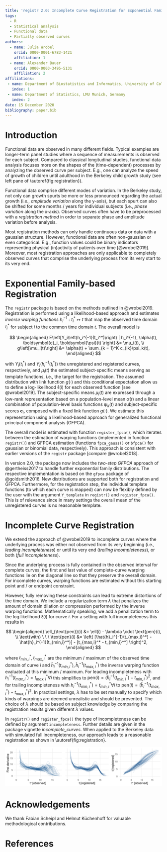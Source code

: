 ```yaml
---
title: 'registr 2.0: Incomplete Curve Registration for Exponential Family Functional Data'
tags:
  - R
  - Statistical analysis
  - Functional data
  - Partially observed curves
authors:
  - name: Julia Wrobel
    orcid: 0000-0001-6783-1421
    affiliation: 1
  - name: Alexander Bauer
    orcid: 0000-0003-3495-5131
    affiliation: 2
affiliations:
 - name: Department of Biostatistics and Informatics, University of Colorado Denver, USA
   index: 1
 - name: Department of Statistics, LMU Munich, Germany
   index: 2
date: 15 December 2020
bibliography: paper.bib
---
```


# Introduction

Functional data are observed in many different fields.
Typical examples are longer-term panel studies where a sequence of measurements
is observed for each subject.
Compared to classical longitudinal studies, functional data analysis focuses
more on the shapes of the (time-dependent) processes by analyzing the observed
curve per subject.
E.g., one can analyze the speed of growth of children until adulthood
in the Berkeley child growth study (see left pane of \autoref{fig:registration}).

Functional data comprise different modes of variation.
In the Berkeley study, not only can growth spurts be more or less pronounced
regarding the actual growth (i.e., _amplitude variation_ along the y-axis), but each spurt
can also be shifted for some months / years for individual subjects (i.e., _phase variation_ along the x-axis).
Observed curves often have to be preprocessed with a _registration method_ in
order to separate phase and amplitude variation before analysis.

Most registration methods can only handle continuous data or data with a gaussian
structure. However, functional data are often non-gaussian or even categorical.
E.g., function values could be binary indicators representing physical (in)activity of patients over time [@wrobel2019].
Moreover, most registration approaches are only applicable to completely observed curves that
comprise the underlying process from its very start to its very end.

# Exponential Family-based Registration

The `registr` package is based on the methods outlined in @wrobel2019.
Registration is performed using a likelihood-based approach and estimates
_inverse warping functions_ ${h_i^{-1}: t_i^* \mapsto t}$ that map the observed
time domain $t_i^*$ for subject $i$ to the common time domain $t$.
The overall model is

$$
\begin{aligned}
E\left[Y_i\left(h_i^{-1}(t_i^*)\right) | h_i^{-1}, \alpha(t), \boldsymbol{c}_i, \boldsymbol{\psi}(t) \right] &= \mu_i(t), \\
g\left[\mu_i(t)\right] &= \alpha(t) + \sum_{k = 1}^K c_{ik}\psi_k(t),
\end{aligned}
$$

with $Y_i\left(t_i^*\right)$ and $Y_i\left(h_i^{-1}(t_i^*)\right)$ the unregistered and registered curves, respectively,
and $\mu_i(t)$ the estimated subject-specific means serving as template functions, i.e., the target for the registration.
The assumed distribution with link function $g(\cdot)$ and this conditional expectation allow us to define a log-likelihood $\ell(i)$ for each observed function [see @wrobel2019].
The subject-specific means $\mu_i(t)$ are expressed through a low-rank representation based on
a population-level mean $\alpha(t)$ and a linear combination of population-level basis functions $\psi_k(t)$
and subject-specific scores $\boldsymbol{c}_i$, composed with a fixed link function $g(\cdot)$.
We estimate this representation using a likelihood-based
approach for generalized functional principal component analysis (GFPCA).

The overall model is estimated with function `register_fpca()`, which iterates 
between the estimation of warping
functions (implemented in function `registr()`)
and GFPCA estimation (functions `fpca_gauss()` or `bfpca()` for gaussian or binomial data, respectively).
This approach is consistent with earlier versions of the `registr` package [compare @wrobel2018].

In version 2.0, the package now includes the _two-step GFPCA_ approach
of @gertheiss2017 to handle further exponential family distributions.
The respective implementation is based on the `gfpca` package of @goldsmith2016.
New distributions are supported both for registration and GFPCA.
Furthermore, for the registration step, the individual template functions (to which each curve is mapped)
can now be flexibly defined by the user with the argument `Y_template` in `registr()` and `register_fpca()`.
This is of relevance since in many settings the overall mean of the unregistered curves
is no reasonable template.

# Incomplete Curve Registration

We extend the approach of @wrobel2019 to
incomplete curves where the underlying process was either not observed
from its very beginning (i.e., _leading incompleteness_) or until its very end
(_trailing incompleteness_), or both (_full incompleteness_).

Since the underlying process is fully contained in the observed interval for complete curves, the first and last value of complete-curve warping functions lie on the diagonal line so that they preserve the overall domain.
For incomplete curves, warping functions are estimated without this
starting point and / or endpoint constraint.

However, fully removing these constraints can lead to extreme distortions
of the time domain.
We include a regularization term $\lambda$ that penalizes the amount of domain dilation
or compression performed by the inverse warping functions.
Mathematically speaking, we add a penalization term to the log likelihood $\ell(i)$
for curve $i$. For a setting with full incompleteness this results in

$$
\begin{aligned}
\ell_{\text{pen}}(i) &= \ell(i) - \lambda \cdot \text{pen}(i), \\
\text{with} \ \ \ 
\text{pen}(i) &= \left( [\hat{h}_i^{-1}(t_{max,i}^*) - \hat{h}_i^{-1}(t_{min,i}^*)] - [t_{max,i}^* - t_{min,i}^*] \right)^2,
\end{aligned}
$$

where $t^*_{min,i},t^*_{max,i}$ are the minimum / maximum of the observed time domain of curve $i$ and
$\hat{h}^{-1}_i(t^*_{min,i}), \hat{h}^{-1}_i(t^*_{max,i})$ the inverse warping function evaluated at this
minimum / maximum.
For leading incompleteness with $h_i^{-1}(t_{max,i}^*) = t_{max,i}^* \forall i$ this simplifies to
$\text{pen}(i) = \left(\hat{h}_i^{-1}(t_{min,i}^*) - t_{min,i}^*\right)^2$, and for trailing incompleteness with
$h_i^{-1}(t_{min,i}^*) = t_{min,i}^* \forall i$ to
$\text{pen}(i) = \left(\hat{h}_i^{-1}(t_{max,i}^*) - t_{max,i}^*\right)^2$.
In practical settings, $\lambda$ has to be set manually to specify which kinds of
warpings are deemed unrealistic and should be prevented.
The choice of $\lambda$ should be based on subject knowledge by comparing
the registration results given different $\lambda$ values.

In `registr()` and `register_fpca()` the type of incompleteness can be defined
by argument `incompleteness`.
Further details are given in the package vignette _incomplete_curves_.
When applied to the Berkeley data with simulated full incompleteness,
our approach leads to a reasonable registration as shown in \autoref{fig:registration}.

![Left pane: Berkeley child growth data with simulated incompleteness; center: curves after registration; right: estimated inverse warping functions.\label{fig:registration}](figures/2_registration.png)

# Acknowledgements

We thank Fabian Scheipl and Helmut Küchenhoff for valuable methodological contributions.

# References